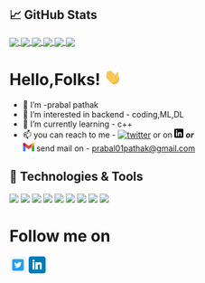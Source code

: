 
## &#x1f4c8; GitHub Stats

<a href="https://github.com/prabal01pathak/prabal01pathak">
    <img align="center" src="https://github-readme-stats.vercel.app/api/top-langs/?username=prabal01pathak&theme=radical&langs_count=3"/>
</a>

<a href="https://github.com/prabal01pathak/prabal01pathak">
    <img align="center" src="https://github-readme-stats.vercel.app/api/?username=prabal01pathak&theme=radical&line_height=27"/>
</a>

<a href="https://github.com/prabal01pathak/zipper">
    <img align="center" src="https://github-readme-stats.vercel.app/api/pin/?username=prabal01pathak&theme=radical&repo=Zipper"/>
</a>

<a href="https://github.com/prabal01pathak/NewsFeed-Project">
    <img align="center" src="https://github-readme-stats.vercel.app/api/pin/?username=prabal01pathak&theme=radical&repo=newsfeed-project"/>
</a>
<a href="https://github.com/prabal01pathak/Email_sender">
    <img align="center" src="https://github-readme-stats.vercel.app/api/pin/?username=prabal01pathak&theme=radical&repo=Email_sender"/>
</a>


<a href="https://github.com/prabal01pathak/prabal01pathak">
    <img align="center" src="https://github-readme-stats.vercel.app/api/pin/?username=prabal01pathak&theme=radical&repo=prabal01pathak"/>
</a>

# Hello,Folks! <img src="icons/wave.gif" width="30px">


- 👋 I’m -prabal pathak
- 👀 I’m interested in backend - coding,ML,DL
- 🌱 I’m currently learning -  c++
- 📫 you can reach to me  -  [![twitter][1.2]][1] or on  [![linkedin](icons/linkedin-3-16.png)](https://linkedin.com/in/prabal-pathak-9a27451b6)
***or***   
 <img height="15" src="icons/gmail.png"> send mail on -  prabal01pathak@gmail.com 

[1.2]: http://i.imgur.com/wWzX9uB.png
[1]: https://twitter.com/PrabalP56179978
## 🔧 Technologies & Tools


![](https://img.shields.io/badge/OS-Linux-informational?style=flat&logo=linux&logoColor=white&color=2bbc8a)
![](https://img.shields.io/badge/OS-Windows-informational?style=flat&logo=windows&logoColor=white&color=2bbc8a)
![](https://img.shields.io/badge/Code-Python-informational?style=flat&logo=python&logoColor=white&color=2bbc8a)
![](https://img.shields.io/badge/Code-C-informational?style=flat&logo=C&logoColor=white&color=2bbc8a)
![](https://img.shields.io/badge/Code-c++-informational?style=flat&logo=cplusplus&logoColor=white&color=2bbc8a)
![](https://img.shields.io/badge/Editor-Vim-informational?style=flat&logo=vim&logoColor=white&color=2bbc8a)
![](https://img.shields.io/badge/Editor-VScode-informational?style=flat&logo=Visual-studio-code&logoColor=white&color=2bbc8a)
![](https://img.shields.io/badge/Shell-Powershell-informational?style=flat&logo=powershell&logoColor=white&color=2bbc8a)
![](https://img.shields.io/badge/Shell-Ubuntu-informational?style=flat&logo=ubuntu&logoColor=white&color=2bbc8a)


# Follow me on
<p>
<a href="https://twitter.com/PrabalP56179978"><img height="30" src="icons/twitter.jpg"></a>
<a href="https://linkedin.com/in/prabal-pathak-9a27451b6"><img height="30" src="icons/linkedin.png"></a>
</p>
